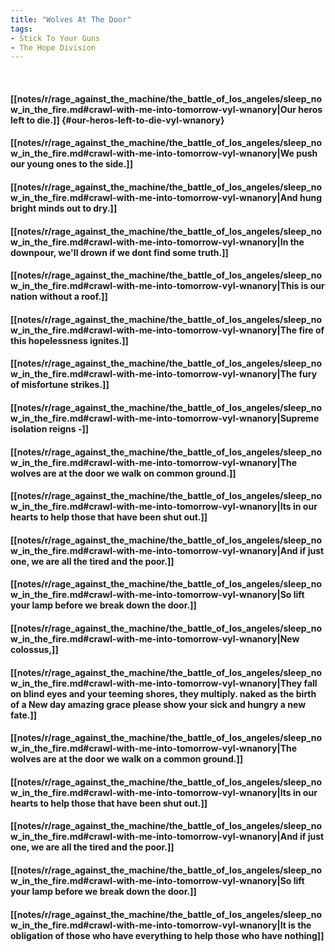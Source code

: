 ```yaml
---
title: "Wolves At The Door"
tags:
- Stick To Your Guns
- The Hope Division
---
```

&nbsp;
#### [[notes/r/rage_against_the_machine/the_battle_of_los_angeles/sleep_now_in_the_fire.md#crawl-with-me-into-tomorrow-vyl-wnanory|Our heros left to die.]] {#our-heros-left-to-die-vyl-wnanory}
#### [[notes/r/rage_against_the_machine/the_battle_of_los_angeles/sleep_now_in_the_fire.md#crawl-with-me-into-tomorrow-vyl-wnanory|We push our young ones to the side.]]
#### [[notes/r/rage_against_the_machine/the_battle_of_los_angeles/sleep_now_in_the_fire.md#crawl-with-me-into-tomorrow-vyl-wnanory|And hung bright minds out to dry.]]
#### [[notes/r/rage_against_the_machine/the_battle_of_los_angeles/sleep_now_in_the_fire.md#crawl-with-me-into-tomorrow-vyl-wnanory|In the downpour, we'll drown if we dont find some truth.]]
#### [[notes/r/rage_against_the_machine/the_battle_of_los_angeles/sleep_now_in_the_fire.md#crawl-with-me-into-tomorrow-vyl-wnanory|This is our nation without a roof.]]
#### [[notes/r/rage_against_the_machine/the_battle_of_los_angeles/sleep_now_in_the_fire.md#crawl-with-me-into-tomorrow-vyl-wnanory|The fire of this hopelessness ignites.]]
#### [[notes/r/rage_against_the_machine/the_battle_of_los_angeles/sleep_now_in_the_fire.md#crawl-with-me-into-tomorrow-vyl-wnanory|The fury of misfortune strikes.]]
#### [[notes/r/rage_against_the_machine/the_battle_of_los_angeles/sleep_now_in_the_fire.md#crawl-with-me-into-tomorrow-vyl-wnanory|Supreme isolation reigns -]]
#### [[notes/r/rage_against_the_machine/the_battle_of_los_angeles/sleep_now_in_the_fire.md#crawl-with-me-into-tomorrow-vyl-wnanory|The wolves are at the door we walk on common ground.]]
#### [[notes/r/rage_against_the_machine/the_battle_of_los_angeles/sleep_now_in_the_fire.md#crawl-with-me-into-tomorrow-vyl-wnanory|Its in our hearts to help those that have been shut out.]]
#### [[notes/r/rage_against_the_machine/the_battle_of_los_angeles/sleep_now_in_the_fire.md#crawl-with-me-into-tomorrow-vyl-wnanory|And if just one, we are all the tired and the poor.]]
#### [[notes/r/rage_against_the_machine/the_battle_of_los_angeles/sleep_now_in_the_fire.md#crawl-with-me-into-tomorrow-vyl-wnanory|So lift your lamp before we break down the door.]]
#### [[notes/r/rage_against_the_machine/the_battle_of_los_angeles/sleep_now_in_the_fire.md#crawl-with-me-into-tomorrow-vyl-wnanory|New colossus,]]
#### [[notes/r/rage_against_the_machine/the_battle_of_los_angeles/sleep_now_in_the_fire.md#crawl-with-me-into-tomorrow-vyl-wnanory|They fall on blind eyes and your teeming shores, they multiply. naked as the birth of a New day amazing grace please show your sick and hungry a new fate.]]
#### [[notes/r/rage_against_the_machine/the_battle_of_los_angeles/sleep_now_in_the_fire.md#crawl-with-me-into-tomorrow-vyl-wnanory|The wolves are at the door we walk on a common ground.]]
#### [[notes/r/rage_against_the_machine/the_battle_of_los_angeles/sleep_now_in_the_fire.md#crawl-with-me-into-tomorrow-vyl-wnanory|Its in our hearts to help those that have been shut out.]]
#### [[notes/r/rage_against_the_machine/the_battle_of_los_angeles/sleep_now_in_the_fire.md#crawl-with-me-into-tomorrow-vyl-wnanory|And if just one, we are all the tired and the poor.]]
#### [[notes/r/rage_against_the_machine/the_battle_of_los_angeles/sleep_now_in_the_fire.md#crawl-with-me-into-tomorrow-vyl-wnanory|So lift your lamp before we break down the door.]]
#### [[notes/r/rage_against_the_machine/the_battle_of_los_angeles/sleep_now_in_the_fire.md#crawl-with-me-into-tomorrow-vyl-wnanory|It is the obligation of those who have everything to help those who have nothing]]

